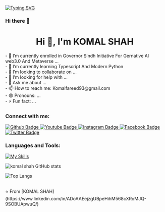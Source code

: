[![Typing SVG](https://readme-typing-svg.demolab.com?font=Fira+Code&weight=600&size=18&pause=1000&color=blue&center=true&random=false&width=440&height=59&lines=Hi%2C+I'm+Komal;Passionate+to+be+a+Successful+Developer;Quick+Learner;Always+Learning+New+Things;Currently+Learning+Advanced+Programming)](https://git.io/typing-svg)



### Hi there 👋

<h1 align="center">Hi 👋, I'm KOMAL SHAH</h1>
- 🔭 I’m currently enrolled in Governor Sindh Initiative For Gernative Al web3.0 And Metaverse ...<br>
- 🌱 I’m currently learning Typescript And Modern Python <br>
- 👯 I’m looking to collaborate on ...<br>
- 🤔 I’m looking for help with ...<br>
- 💬 Ask me about ...<br>
- 📫 How to reach me: Komalfareed93@gmail.com<br>
- 😄 Pronouns: ...<br>
- ⚡ Fun fact: ...<br>
 


  
### Connect with me:
<div id="badges">
  <a href="https://github.com/Komal-shah22">
    <img src="https://img.shields.io/badge/Github-white?style=for-the-badge&logo=Github&logoColor=black" alt="Github Badge"/>
  </a>
  <a href="">
    <img src="https://img.shields.io/badge/YouTube-red?style=for-the-badge&logo=youtube&logoColor=white" alt="Youtube Badge"/>
  </a>
   <a href="https://www.instagram.com/mirrordoll3?igsh=MWZ3bXB5NGpqOHRyeg==">
    <img src="https://img.shields.io/badge/Instagram-purple?style=for-the-badge&logo=instagram&logoColor=white" alt="Instagram Badge"/>
  </a>
   <a href="">
    <img src="https://img.shields.io/badge/Facebook-blue?style=for-the-badge&logo=facebook&logoColor=white" alt="Facebook Badge"/>
  </a>
   <a href="https://www.linkedin.com/in/ADoAAEejzgUBpeHihM568cXRoMJQ-9SOBUApwuQ/">
    <img src="https://img.shields.io/badge/Twitter-blue?style=for-the-badge&logo=twitter&logoColor=white" alt="Twitter Badge"/>
  </a>
</div>

### Languages and Tools:
[![My Skills](https://skillicons.dev/icons?i=flutter,css,html,github,git,JavaScript,typescript,figma,xd&perline=5)](https://skillicons.dev)

![komal shah GitHub stats](https://github.com/Komal-shah22)

![Top Langs](https://github-readme-stats.vercel.app/api/top-langs/?username=axiftaj&theme=dark)


<br>
⭐️ From [KOMAL SHAH](https://www.linkedin.com/in/ADoAAEejzgUBpeHihM568cXRoMJQ-9SOBUApwuQ/)
